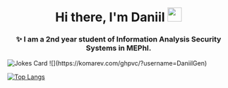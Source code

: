 <!-- ### Hi there 👋, I'm Daniil! -->

<h1 align="center"> Hi there, I'm Daniil</a> 
<img src="https://github.com/blackcater/blackcater/raw/main/images/Hi.gif" height="32"/></h1>
<h3 align="center">✨ I am a 2nd year student of Information Analysis Security Systems in MEPhI. </h3>

<img src="https://readme-jokes.vercel.app/api" alt="Jokes Card" />
![](https://komarev.com/ghpvc/?username=DaniilGen)

[![Top Langs](https://github-readme-stats.vercel.app/api/top-langs/?username=DaniilGen&hide_progress=true)](https://github.com/anuraghazra/github-readme-stats)

<!--
**DaniilGen/DaniilGen** is a ✨ _special_ ✨ repository because its `README.md` (this file) appears on your GitHub profile.

Here are some ideas to get you started:

- 🔭 I’m currently working on ...
- 🌱 I’m currently learning ...
- 👯 I’m looking to collaborate on ...
- 🤔 I’m looking for help with ...
- 💬 Ask me about ...
- 📫 How to reach me: ...
- 😄 Pronouns: ...
- ⚡ Fun fact: ...
-->
